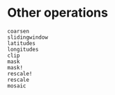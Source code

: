 # Other operations

```@docs
coarsen
slidingwindow
latitudes
longitudes
clip
mask
mask!
rescale!
rescale
mosaic
```
